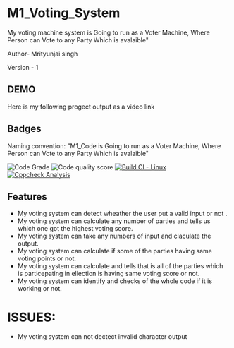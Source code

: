 
# M1_Voting_System

My voting machine system  is Going to run as a Voter Machine, Where Person can Vote to any Party Which is avalaible"

Author- Mrityunjai singh

Version - 1



## DEMO
 Here is my following progect output as a video link
 
## Badges



Naming convention: "M1_Code is Going to run as a Voter Machine, Where Person can Vote to any Party Which is avalaible"

![Code Grade](https://api.codiga.io/project/32386/status/svg)
![Code quality score](https://api.codiga.io/project/32386/score/svg)
[![Build CI -  Linux](https://github.com/Mrityunjai009/M1_Voting_System/actions/workflows/c-cpp.yml/badge.svg)](https://github.com/Mrityunjai009/M1_Voting_System/actions/workflows/c-cpp.yml)
[![Cppcheck Analysis](https://github.com/Mrityunjai009/M1_Voting_System/actions/workflows/c-cppcheck-analysis.yml/badge.svg)](https://github.com/Mrityunjai009/M1_Voting_System/actions/workflows/c-cppcheck-analysis.yml)

## Features

-  My voting system can detect wheather the user put a valid input or not .
-  My voting system can calculate any number of parties and tells us which one got the highest voting score.
-  My voting system can take any numbers of input and claculate the output.
-  My voting system can calculate if some of the parties having same voting points or not.
-  My voting system can calculate and tells that is all of the parties which is particepating in ellection is having same voting score or not.
-  My voting system can identify and checks of the whole code if it is working or not.



# ISSUES:
        
-  My voting system can not dectect invalid character output 
     
